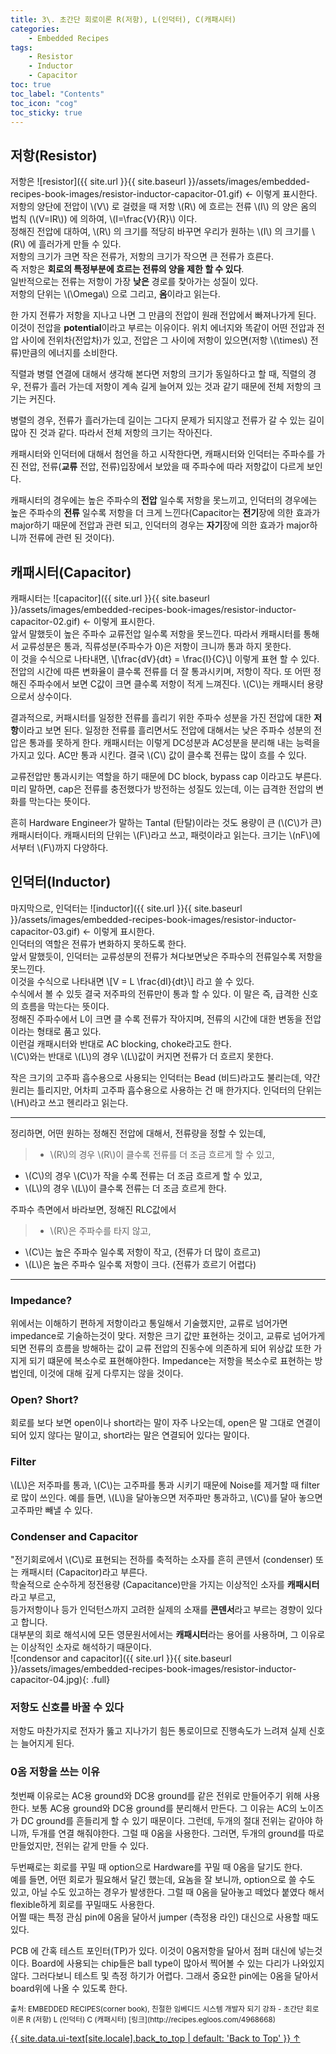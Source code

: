 ```yaml
---
title: 3\. 초간단 회로이론 R(저항), L(인덕터), C(캐패시터)
categories:
    - Embedded Recipes
tags:
    - Resistor
    - Inductor
    - Capacitor
toc: true 
toc_label: "Contents" 
toc_icon: "cog"
toc_sticky: true
---
```

## 저항(Resistor)  
저항은 ![resistor]({{ site.url }}{{ site.baseurl }}/assets/images/embedded-recipes-book-images/resistor-inductor-capacitor-01.gif) ← 이렇게 표시한다.  
저항의 양단에 전압이 \\(V\\) 로 걸렸을 때 저항 \\(R\\) 에 흐르는 전류 \\(I\\) 의 양은 옴의 법칙 (\\(V=IR\\)) 에 의하여, \\(I=\frac{V}{R}\\) 이다.  
정해진 전압에 대하여, \\(R\\) 의 크기를 적당히 바꾸면 우리가 원하는 \\(I\\) 의 크기를 \\(R\\) 에 흘러가게 만들 수 있다.  
저항의 크기가 크면 작은 전류가, 저항의 크기가 작으면 큰 전류가 흐른다.   
즉 저항은 **회로의 특정부분에 흐르는 전류의 양을 제한 할 수 있다**.  
일반적으로는 전류는 저항이 가장 **낮은** 경로를 찾아가는 성질이 있다.    
저항의 단위는 \\(\Omega\\) 으로 그리고, **옴**이라고 읽는다.  

한 가지 전류가 저항을 지나고 나면 그 만큼의 전압이 원래 전압에서 빠져나가게 된다. 이것이 전압을 **potential**이라고 부르는 이유이다. 위치 에너지와 똑같이 어떤 전압과 전압 사이에 전위차(전압차)가 있고, 전압은 그 사이에 저항이 있으면(저항 \\(\times\\) 전류)만큼의 에너지를 소비한다.  

직렬과 병렬 연결에 대해서 생각해 본다면 저항의 크기가 동일하다고 할 때, 직렬의 경우, 전류가 흘러 가는데 저항이 계속 길게 늘어져 있는 것과 같기 때문에 전체 저항의 크기는 커진다.  

병렬의 경우, 전류가 흘러가는데 길이는 그다지 문제가 되지않고 전류가 갈 수 있는 길이 많아 진 것과 같다. 따라서 전체 저항의 크기는 작아진다.  

캐패시터와 인덕터에 대해서 첨언을 하고 시작한다면, 캐패시터와 인덕터는 주파수를 가진 전압, 전류(**교류** 전압, 전류)입장에서 보았을 때 주파수에 따라 저항값이 다르게 보인다.  

캐패시터의 경우에는 높은 주파수의 **전압** 일수록 저항을 못느끼고, 인덕터의 경우에는 높은 주파수의 **전류** 일수록 저항을 더 크게 느낀다(Capacitor는 **전기**장에 의한 효과가 major하기 때문에 전압과 관련 되고, 인덕터의 경우는 **자기**장에 의한 효과가 major하니까 전류에 관련 된 것이다).  

## 캐패시터(Capacitor)  
캐패시터는 ![capacitor]({{ site.url }}{{ site.baseurl }}/assets/images/embedded-recipes-book-images/resistor-inductor-capacitor-02.gif) ← 이렇게 표시한다.  
앞서 말했듯이 높은 주파수 교류전압 일수록 저항을 못느낀다. 따라서 캐패시터를 통해서 교류성분은 통과, 직류성분(주파수가 0)은 저항이 크니까 통과 하지 못한다.  
이 것을 수식으로 나타내면, \\[\frac{dV}{dt} = \frac{I}{C}\\] 이렇게 표현 할 수 있다. 전압의 시간에 따른 변화율이 클수록 전류를 더 잘 통과시키며, 저항이 작다. 또 어떤 정해진 주파수에서 보면 C값이 크면 클수록 저항이 적게 느껴진다. \\(C\\)는 캐패시터 용량으로서 상수이다.  

결과적으로, 커패시터를 일정한 전류를 흘리기 위한 주파수 성분을 가진 전압에 대한 **저항**이라고 보면 된다. 일정한 전류를 흘리면서도 전압에 대해서는 낮은 주파수 성분의 전압은 통과를 못하게 한다. 캐패시터는 이렇게 DC성분과 AC성분을 분리해 내는 능력을 가지고 있다. AC만 통과 시킨다. 결국 \\(C\\) 값이 클수록 전류는 많이 흐를 수 있다.  
 
교류전압만 통과시키는 역할을 하기 때문에 DC block, bypass cap 이라고도 부른다. 미리 말하면, cap은 전류를 충전했다가 방전하는 성질도 있는데, 이는 급격한 전압의 변화를 막는다는 뜻이다.  

흔히 Hardware Engineer가 말하는 Tantal (탄탈)이라는 것도 용량이 큰 (\\(C\\)가 큰) 캐패시터이다. 캐패시터의 단위는 \\(F\\)라고 쓰고, 패럿이라고 읽는다. 크기는 \\(nF\\)에서부터 \\(F\\)까지 다양하다.

## 인덕터(Inductor)  
마지막으로, 인덕터는 ![inductor]({{ site.url }}{{ site.baseurl }}/assets/images/embedded-recipes-book-images/resistor-inductor-capacitor-03.gif) ← 이렇게 표시한다.  
인덕터의 역할은 전류가 변화하지 못하도록 한다.  
앞서 말했듯이, 인덕터는 교류성분의 전류가 쳐다보면낮은 주파수의 전류일수록 저항을 못느낀다.  
이것을 수식으로 나타내면 \\[V = L \frac{dI}{dt}\\] 라고 쓸 수 있다.  
수식에서 볼 수 있듯 결국 저주파의 전류만이 통과 할 수 있다. 이 말은 즉, 급격한 신호의 흐름을 막는다는 뜻이다.  
정해진 주파수에서 L이 크면 클 수록 전류가 작아지며, 전류의 시간에 대한 변동을 전압이라는 형태로 품고 있다.  
이런걸 캐패시터와 반대로 AC blocking, choke라고도 한다.  
\\(C\\)와는 반대로 \\(L\\)의 경우 \\(L\\)값이 커지면 전류가 더 흐르지 못한다.  

작은 크기의 고주파 흡수용으로 사용되는 인덕터는 Bead (비드)라고도 불리는데, 약간 원리는 틀리지만, 어차피 고주파 흡수용으로 사용하는 건 매 한가지다. 인덕터의 단위는 \\(H\\)라고 쓰고 헨리라고 읽는다.

* * * 
정리하면, 어떤 원하는 정해진 전압에 대해서, 전류량을 정할 수 있는데,
> * \\(R\\)의 경우  \\(R\\)이 클수록 전류를 더 조금 흐르게 할 수 있고,
* \\(C\\)의 경우  \\(C\\)가 작을 수록  전류는 더 조금 흐르게 할 수 있고,
* \\(L\\)의 경우  \\(L\\)이 클수록 전류는 더 조금 흐르게 한다.
 
주파수 측면에서 바라보면, 정해진 RLC값에서
> * \\(R\\)은 주파수를 타지 않고,
* \\(C\\)는 높은 주파수 일수록 저항이 작고, (전류가 더 많이 흐르고)
* \\(L\\)은 높은 주파수 일수록 저항이 크다. (전류가 흐르기 어렵다)

* * *

### Impedance?  
위에서는 이해하기 편하게 저항이라고 통일해서 기술했지만, 교류로 넘어가면 impedance로 기술하는것이 맞다. 저항은 크기 값만 표현하는 것이고, 교류로 넘어가게 되면 전류의 흐름을 방해하는 값이 교류 전압의 진동수에 의존하게 되어 위상값 또한 가지게 되기 떄문에 복소수로 표현해야한다. Impedance는 저항을 복소수로 표현하는 방법인데, 이것에 대해 깊게 다루지는 않을 것이다.  

### Open? Short?
회로를 보다 보면 open이나 short라는 말이 자주 나오는데, open은 말 그대로 연결이되어 있지 않다는 말이고, short라는 말은 연결되어 있다는 말이다.  

### Filter
\\(L\\)은 저주파를 통과, \\(C\\)는 고주파를 통과 시키기 때문에 Noise를 제거할 때 filter로 많이 쓰인다. 예를 들면, \\(L\\)을 달아놓으면 저주파만 통과하고, \\(C\\)를 달아 놓으면 고주파만 빼낼 수 있다.

### Condenser and Capacitor
"전기회로에서 \\(C\\)로 표현되는 전하를 축적하는 소자를 흔히 콘덴서 (condenser) 또는 캐패시터 (Capacitor)라고 부른다.  
학술적으로 순수하게 정전용량 (Capacitance)만을 가지는 이상적인 소자를 **캐패시터**라고 부르고,  
등가저항이나 등가 인덕턴스까지 고려한 실제의 소재를 **콘덴서**라고 부르는 경향이 있다고 합니다.  
대부분의 회로 해석시에 모든 영문원서에서는 **캐패시터**라는 용어를 사용하며, 그 이유로는 이상적인 소자로 해석하기 때문이다.  
![condensor and capacitor]({{ site.url }}{{ site.baseurl }}/assets/images/embedded-recipes-book-images/resistor-inductor-capacitor-04.jpg){: .full}  

### 저항도 신호를 바꿀 수 있다
저항도 마찬가지로 전자가 뚫고 지나가기 힘든 통로이므로 진행속도가 느려져 실제 신호는 늘어지게 된다.

### 0옴 저항을 쓰는 이유
첫번째 이유로는 AC용 ground와 DC용 ground를 같은 전위로 만들어주기 위해 사용한다. 
보통 AC용 ground와 DC용 ground를 분리해서 만든다. 그 이유는 AC의 노이즈가 DC ground를 흔들리게 할 수 있기 때문이다. 그런데, 두개의 절대 전위는 같아야 하니까, 두개를 연결 해줘야한다. 그럴 때 0옴을 사용한다. 그러면, 두개의 ground를 따로 만들었지만, 전위는 같게 만들 수 있다.  

두번째로는 회로를 꾸밀 때 option으로 Hardware를 꾸밀 때 0옴을 달기도 한다.  
예를 들면, 어떤 회로가 필요해서 달긴 했는데, 요놈을 잘 보니까, option으로 쓸 수도 있고, 아닐 수도 있고하는 경우가 발생한다. 그럴 때 0옴을 달아놓고 떼었다 붙였다 해서 flexible하게 회로를 꾸밀때도 사용한다.  
어쩔 때는 특정 관심 pin에 0옴을 달아서 jumper (측정용 라인) 대신으로 사용할 때도 있다.  

PCB 에 간혹 테스트 포인터(TP)가 있다. 이것이 0옴저항을 달아서 점퍼 대신에 넣는것이다. Board에 사용되는 chip들은 ball type이 많아서 찍어볼 수 있는 다리가 나와있지 않다. 그러다보니 테스트 및 측정 하기가 어렵다. 그래서 중요한 pin에는 0옴을 달아서 board위에 나올 수 있도록 한다.

<sub>
출처: EMBEDDED RECIPES(corner book),  
친절한 임베디드 시스템 개발자 되기 강좌 - 초간단 회로이론 R (저항) L (인덕터) C (캐패시터) [링크](http://recipes.egloos.com/4968668)
</sub>

<a href="#page-title" class="back-to-top">{{ site.data.ui-text[site.locale].back_to_top | default: 'Back to Top' }} &uarr;</a>